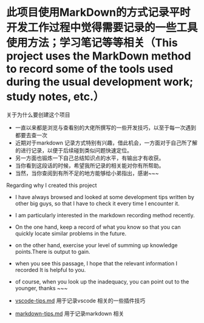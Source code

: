 <!--
 * @Autor: jiexingh
 * @Date: 2020-03-25 23:11:20
 * @LastEditors: jiexingh
 * @LastEditTime: 2020-03-26 00:00:40
 -->

# 此项目使用MarkDown的方式记录平时开发工作过程中觉得需要记录的一些工具使用方法；学习笔记等等相关（This project uses the MarkDown method to record some of the tools used during the usual development work; study notes, etc.）

关于为什么要创建这个项目

+ 一直以来都是浏览与查看别的大佬所撰写的一些开发技巧，以至于每一次遇到都要去查一次  
+ 近期对于markdown 记录方式特别有兴趣，借此机会，一方面对于自己所了解的进行记录，以便于后续碰到类似问题快速定位。
+ 另一方面也锻炼一下自己总结知识点的水平，有输出才有收获。
+ 当你看到这段话的时候，希望我所记录的相关能对你有所帮助。
+ 当然，当你查阅到有所不足的地方能够给小弟指出，感谢~~~  

Regarding why I created this project

+ I have always browsed and looked at some development tips written by other big guys, so that I have to check it every time I encounter it.  
+ I am particularly interested in the markdown recording method recently.
+ On the one hand, keep a record of what you know so that you can quickly locate similar problems in the future.
+ on the other hand, exercise your level of summing up knowledge points.There is output to gain.
+ when you see this passage, I hope that the relevant information I recorded It is helpful to you.
+ of course, when you look up the inadequacy, you can point out to the younger, thanks ~~~

+ [vscode-tips.md](https://github.com/jiexingh/markdown-toolTips/blob/master/vscode-tips.md) 用于记录vscode 相关的一些插件技巧
+ [markdown-tips.md](https://github.com/jiexingh/markdown-toolTips/blob/master/markdown-tips.md) 用于记录markdown 相关
